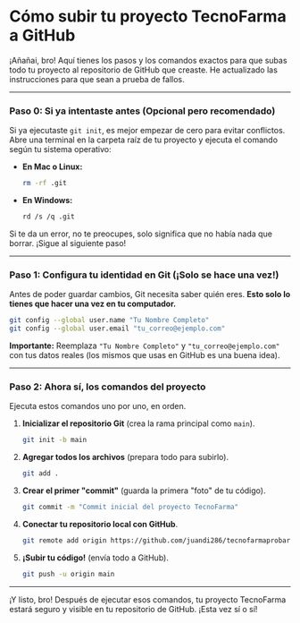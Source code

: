 # Cómo subir tu proyecto TecnoFarma a GitHub

¡Añañai, bro! Aquí tienes los pasos y los comandos exactos para que subas todo tu proyecto al repositorio de GitHub que creaste. He actualizado las instrucciones para que sean a prueba de fallos.

---

### Paso 0: Si ya intentaste antes (Opcional pero recomendado)

Si ya ejecutaste `git init`, es mejor empezar de cero para evitar conflictos. Abre una terminal en la carpeta raíz de tu proyecto y ejecuta el comando según tu sistema operativo:

- **En Mac o Linux:**
  ```bash
  rm -rf .git
  ```
- **En Windows:**
  ```bash
  rd /s /q .git
  ```
Si te da un error, no te preocupes, solo significa que no había nada que borrar. ¡Sigue al siguiente paso!

---

### Paso 1: Configura tu identidad en Git (¡Solo se hace una vez!)

Antes de poder guardar cambios, Git necesita saber quién eres. **Esto solo lo tienes que hacer una vez en tu computador.**

```bash
git config --global user.name "Tu Nombre Completo"
git config --global user.email "tu_correo@ejemplo.com"
```
**Importante:** Reemplaza `"Tu Nombre Completo"` y `"tu_correo@ejemplo.com"` con tus datos reales (los mismos que usas en GitHub es una buena idea).

---

### Paso 2: Ahora sí, los comandos del proyecto

Ejecuta estos comandos uno por uno, en orden.

1.  **Inicializar el repositorio Git** (crea la rama principal como `main`).
    ```bash
    git init -b main
    ```

2.  **Agregar todos los archivos** (prepara todo para subirlo).
    ```bash
    git add .
    ```

3.  **Crear el primer "commit"** (guarda la primera "foto" de tu código).
    ```bash
    git commit -m "Commit inicial del proyecto TecnoFarma"
    ```

4.  **Conectar tu repositorio local con GitHub**.
    ```bash
    git remote add origin https://github.com/juandi286/tecnofarmaprobar.git
    ```

5.  **¡Subir tu código!** (envía todo a GitHub).
    ```bash
    git push -u origin main
    ```

---

¡Y listo, bro! Después de ejecutar esos comandos, tu proyecto TecnoFarma estará seguro y visible en tu repositorio de GitHub. ¡Esta vez sí o sí!